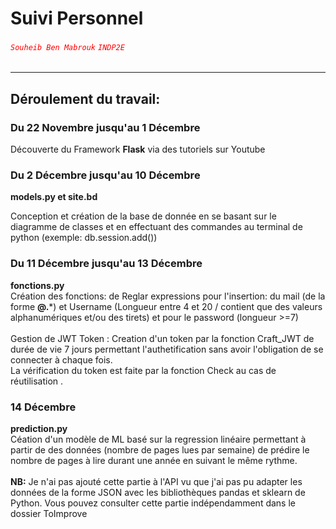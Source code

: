 # Suivi Personnel 
###### <span style="color:red"> `Souheib Ben Mabrouk` `INDP2E`</span>
---
## Déroulement du travail:


###  Du 22 Novembre jusqu'au 1 Décembre 
Découverte du Framework <strong>Flask</strong> via des tutoriels sur Youtube 
</br>

###  Du 2 Décembre jusqu'au 10 Décembre  
<strong> models.py et site.bd </strong> </br>
   
 Conception et création de la base de donnée en se basant sur le diagramme de classes et en effectuant des commandes au terminal de python (exemple: db.session.add()) 


###  Du 11 Décembre jusqu'au 13 Décembre 
 <strong> fonctions.py </strong> </br>
 Création des fonctions: de Reglar expressions pour l'insertion: du mail (de la forme ******@****.***) et Username (Longueur entre 4 et 20 / contient que des valeurs alphanumériques et/ou des tirets) et  pour le password (longueur >=7) 
</br> </br>
 Gestion de JWT Token : Creation d'un token par la fonction Craft_JWT de durée de vie 7 jours permettant l'authetification sans avoir l'obligation de se connecter à chaque fois. </br> La vérification du token est faite par la fonction Check au cas de réutilisation .
</br>

###   14 Décembre
 <strong> prediction.py </strong> </br>
Céation d'un modèle de ML basé sur la regression linéaire permettant à partir de des données (nombre de pages lues par semaine) de prédire le nombre de pages à lire durant une année en suivant le même rythme.
</br>
</br>
<strong>NB:</strong> Je n'ai pas ajouté cette partie à l'API vu que j'ai pas pu adapter les données de la forme JSON avec les bibliothèques pandas et sklearn de Python. Vous pouvez consulter cette partie indépendamment dans le dossier ToImprove
